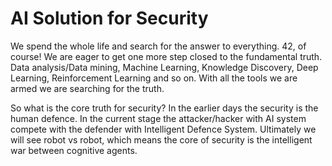 # AI Solution for Security 

We spend the whole life and search for the answer to everything. 42, of course! We are eager to get one more step closed to the fundamental truth. Data analysis/Data mining, Machine Learning, Knowledge Discovery, Deep Learning, Reinforcement Learning and so on. With all the tools we are armed we are searching for the truth.

So what is the core truth for security? In the earlier days the security is the human defence. In the current stage the attacker/hacker with AI system compete with the defender with Intelligent Defence System. Ultimately we will see robot vs robot, which means the core of security is the intelligent war between cognitive agents.



